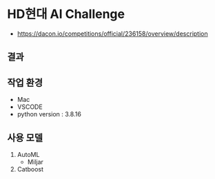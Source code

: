 # HD현대 AI Challenge
- https://dacon.io/competitions/official/236158/overview/description



## 결과

## 작업 환경
- Mac
- VSCODE
- python version : 3.8.16

## 사용 모델
1. AutoML
    - Miljar
2. Catboost 